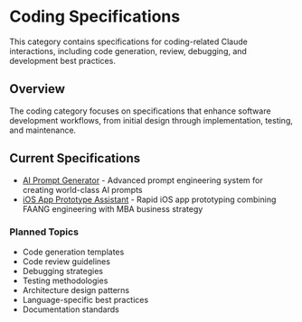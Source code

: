 # Coding Specifications

This category contains specifications for coding-related Claude interactions, including code generation, review, debugging, and development best practices.

## Overview

The coding category focuses on specifications that enhance software development workflows, from initial design through implementation, testing, and maintenance.

## Current Specifications

- [AI Prompt Generator](./ai-prompt-generator.md) - Advanced prompt engineering system for creating world-class AI prompts
- [iOS App Prototype Assistant](./ios-app-prototype-assistant.md) - Rapid iOS app prototyping combining FAANG engineering with MBA business strategy

### Planned Topics
- Code generation templates
- Code review guidelines
- Debugging strategies
- Testing methodologies
- Architecture design patterns
- Language-specific best practices
- Documentation standards